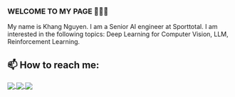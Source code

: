 ### WELCOME TO MY PAGE 👋👋👋
My name is Khang Nguyen. I am a Senior AI engineer at Sporttotal. I am interested in the following topics: Deep Learning for Computer Vision, LLM, Reinforcement Learning.<br>
## 📫 How to reach me: 
<a href="https://github.com/khangkaka066/Chatbot-Makeup">
  <img align="center" src="https://github-readme-stats.anuraghazra1.vercel.app/api/pin/?username=khangkaka066&repo=Chatbot-Makeup&theme=radical" />
</a>  
<a href="https://github.com/khangkaka066/Stock-Price-Prediction">
  <img align="center" src="https://github-readme-stats.anuraghazra1.vercel.app/api/pin/?username=khangkaka066&repo=Stock-Price-Prediction&theme=dark" />
</a>  
<a href="https://github.com/khangkaka066/Classification-In-Conveyor-Belt">
  <img align="center" src="https://github-readme-stats.anuraghazra1.vercel.app/api/pin/?username=khangkaka066&repo=Classification-In-Conveyor-Belt&theme=merko" />
</a>  
